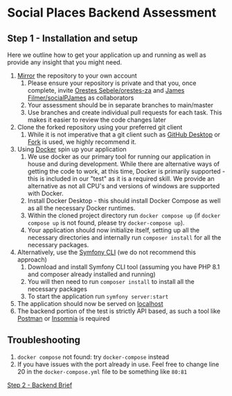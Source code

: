 # Social Places Backend Assessment
## Step 1 - Installation and setup
Here we outline how to get your application up and running as well as provide any insight that you might need.

1. [Mirror](https://docs.github.com/en/repositories/creating-and-managing-repositories/duplicating-a-repository) the repository to your own account
   1. Please ensure your repository is private and that you, once complete, invite [Orestes Sebele/orestes-za](orestes@socialplaces.io) and [James Filmer/socialPJames](james@socialplaces.io) as collaborators 
   2. Your assessment should be in separate branches to main/master
   3. Use branches and create individual pull requests for each task. This makes it easier to review the code changes later
2. Clone the forked repository using your preferred git client
   1. While it is not imperative that a git client such as [GitHub Desktop](https://desktop.github.com) or [Fork](https://git-fork.com/) is used, 
we highly recommend it.
3. Using [Docker](https://www.docker.com/get-started/) spin up your application
    1. We use docker as our primary tool for running our application in house and during development. While there are
    alternative ways of getting the code to work, at this time, Docker is primarily supported - this is included in our "test"
    as it is a required skill. We provide an alternative as not all CPU's and versions of windows are supported with Docker.
    2. Install Docker Desktop - this should install Docker Compose as well as all the necessary Docker runtimes.
    3. Within the cloned project directory run `docker compose up` (if `docker compose up` is not found, please try `docker-compose up`).
    4. Your application should now initialize itself, setting up all the necessary directories and internally run `composer install` 
    for all the necessary packages.
4. Alternatively, use the [Symfony CLI](https://symfony.com/download) (we do not recommend this approach)
   1. Download and install Symfony CLI tool (assuming you have PHP 8.1 and composer already installed and running)
   2. You will then need to run `composer install` to install all the necessary packages
   3. To start the application run `symfony server:start`
5. The application should now be served on [localhost](http://localhost)
6. The backend portion of the test is strictly API based, as such a tool like [Postman](https://postman.com) or [Insomnia](https://insomnia.rest) is required

## Troubleshooting
1. `docker compose` not found: try `docker-compose` instead
2. If you have issues with the port already in use. Feel free to change line 20 in the `docker-compose.yml` file to be something like `80:81`

[Step 2 - Backend Brief](./Step%202%20-%20Backend%20Brief.md)
